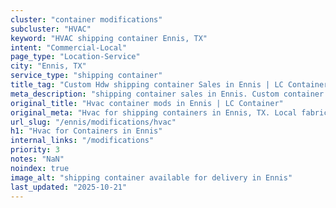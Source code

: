 ```yaml
---
cluster: "container modifications"
subcluster: "HVAC"
keyword: "HVAC shipping container Ennis, TX"
intent: "Commercial-Local"
page_type: "Location-Service"
city: "Ennis, TX"
service_type: "shipping container"
title_tag: "Custom Hdw shipping container Sales in Ennis | LC Container"
meta_description: "shipping container sales in Ennis. Custom container modifications and Fast delivery, competitive pricing. Serving modifications area. Quote ID: L72. Call (214) 524-4168 for your free quote today."
original_title: "Hvac container mods in Ennis | LC Container"
original_meta: "Hvac for shipping containers in Ennis, TX. Local fabrication & pro install. LC Container — Since 2003. Get a quote."
url_slug: "/ennis/modifications/hvac"
h1: "Hvac for Containers in Ennis"
internal_links: "/modifications"
priority: 3
notes: "NaN"
noindex: true
image_alt: "shipping container available for delivery in Ennis"
last_updated: "2025-10-21"
---
```


<!-- TODO: Add unique city/inventory copy, images, and internal links here. -->

